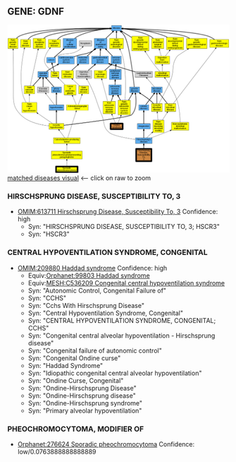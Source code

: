 
## GENE: GDNF

![image](GDNF.png)
[matched diseases visual](GDNF.png)  <-- click on raw to zoom


### HIRSCHSPRUNG DISEASE, SUSCEPTIBILITY TO, 3
 * [OMIM:613711 Hirschsprung Disease, Susceptibility To, 3](http://beta.monarchinitiative.org/disease/OMIM:613711) Confidence: high
    * Syn: "HIRSCHSPRUNG DISEASE, SUSCEPTIBILITY TO, 3; HSCR3"
    * Syn: "HSCR3"

### CENTRAL HYPOVENTILATION SYNDROME, CONGENITAL
 * [OMIM:209880 Haddad syndrome](http://beta.monarchinitiative.org/disease/OMIM:209880) Confidence: high
    * Equiv:[Orphanet:99803 Haddad syndrome](http://beta.monarchinitiative.org/disease/Orphanet:99803)
    * Equiv:[MESH:C536209 Congenital central hypoventilation syndrome](http://beta.monarchinitiative.org/disease/MESH:C536209)
    * Syn: "Autonomic Control, Congenital Failure of"
    * Syn: "CCHS"
    * Syn: "Cchs With Hirschsprung Disease"
    * Syn: "Central Hypoventilation Syndrome, Congenital"
    * Syn: "CENTRAL HYPOVENTILATION SYNDROME, CONGENITAL; CCHS"
    * Syn: "Congenital central alveolar hypoventilation - Hirschsprung disease"
    * Syn: "Congenital failure of autonomic control"
    * Syn: "Congenital Ondine curse"
    * Syn: "Haddad Syndrome"
    * Syn: "Idiopathic congenital central alveolar hypoventilation"
    * Syn: "Ondine Curse, Congenital"
    * Syn: "Ondine-Hirschsprung Disease"
    * Syn: "Ondine-Hirschsprung disease"
    * Syn: "Ondine-Hirschsprung syndrome"
    * Syn: "Primary alveolar hypoventilation"

### PHEOCHROMOCYTOMA, MODIFIER OF
 * [Orphanet:276624 Sporadic pheochromocytoma](http://beta.monarchinitiative.org/disease/Orphanet:276624) Confidence: low/0.0763888888888889
